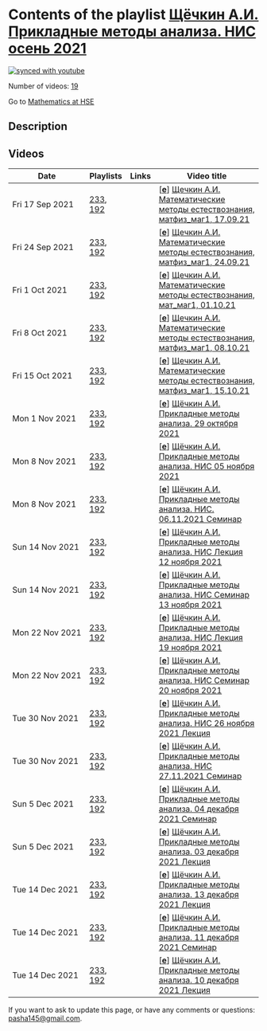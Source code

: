 # Contents of the playlist [Щёчкин А.И. Прикладные методы анализа. НИС осень 2021](https://www.youtube.com/playlist?list=PLq3E5oubNNoBYjCSbtp1xkvHsZR-vkwaU)

[![synced with youtube](https://img.shields.io/github/last-commit/mathphysschool/mathphysschool.github.io/autoupdate1?label=synced%20with%20youtube)](https://github.com/mathphysschool/mathphysschool.github.io/commits/autoupdate1)

Number of videos: [19](#videos)

Go to [Mathematics at HSE](../README.md)

## Description



## Videos

|Date|Playlists|Links|Video title|
|---|---|---|---|
| Fri&nbsp;17&nbsp;Sep&nbsp;2021 | [233](../playlists/233 "Щёчкин А.И. Прикладные методы анализа. НИС осень 2021"), [192](../playlists/192 "Щечкин А.И. Математические методы естествознания, матфиз&#95;маг1, осень 2021") |  | [[**e**](https://studio.youtube.com/video/wX7jzAe5qoU/edit "Edit")] [Щечкин А.И. Математические методы естествознания, матфиз&#95;маг1, 17.09.21](https://www.youtube.com/watch?v=wX7jzAe5qoU&list=PLq3E5oubNNoBYjCSbtp1xkvHsZR-vkwaU) |
| Fri&nbsp;24&nbsp;Sep&nbsp;2021 | [233](../playlists/233 "Щёчкин А.И. Прикладные методы анализа. НИС осень 2021"), [192](../playlists/192 "Щечкин А.И. Математические методы естествознания, матфиз&#95;маг1, осень 2021") |  | [[**e**](https://studio.youtube.com/video/c6w4gMqM1rA/edit "Edit")] [Щечкин А.И. Математические методы естествознания, матфиз&#95;маг1, 24.09.21](https://www.youtube.com/watch?v=c6w4gMqM1rA&list=PLq3E5oubNNoBYjCSbtp1xkvHsZR-vkwaU) |
| Fri&nbsp;1&nbsp;Oct&nbsp;2021 | [233](../playlists/233 "Щёчкин А.И. Прикладные методы анализа. НИС осень 2021"), [192](../playlists/192 "Щечкин А.И. Математические методы естествознания, матфиз&#95;маг1, осень 2021") |  | [[**e**](https://studio.youtube.com/video/jPIGY3CdBu4/edit "Edit")] [Щечкин А.И. Математические методы естествознания, мат&#95;маг1, 01.10.21](https://www.youtube.com/watch?v=jPIGY3CdBu4&list=PLq3E5oubNNoBYjCSbtp1xkvHsZR-vkwaU) |
| Fri&nbsp;8&nbsp;Oct&nbsp;2021 | [233](../playlists/233 "Щёчкин А.И. Прикладные методы анализа. НИС осень 2021"), [192](../playlists/192 "Щечкин А.И. Математические методы естествознания, матфиз&#95;маг1, осень 2021") |  | [[**e**](https://studio.youtube.com/video/eQGpbd2ZLaA/edit "Edit")] [Щечкин А.И. Математические методы естествознания, матфиз&#95;маг1, 08.10.21](https://www.youtube.com/watch?v=eQGpbd2ZLaA&list=PLq3E5oubNNoBYjCSbtp1xkvHsZR-vkwaU) |
| Fri&nbsp;15&nbsp;Oct&nbsp;2021 | [233](../playlists/233 "Щёчкин А.И. Прикладные методы анализа. НИС осень 2021"), [192](../playlists/192 "Щечкин А.И. Математические методы естествознания, матфиз&#95;маг1, осень 2021") |  | [[**e**](https://studio.youtube.com/video/GQOaz21E2xI/edit "Edit")] [Щечкин А.И. Математические методы естествознания, матфиз&#95;маг1, 15.10.21](https://www.youtube.com/watch?v=GQOaz21E2xI&list=PLq3E5oubNNoBYjCSbtp1xkvHsZR-vkwaU) |
| Mon&nbsp;1&nbsp;Nov&nbsp;2021 | [233](../playlists/233 "Щёчкин А.И. Прикладные методы анализа. НИС осень 2021"), [192](../playlists/192 "Щечкин А.И. Математические методы естествознания, матфиз&#95;маг1, осень 2021") |  | [[**e**](https://studio.youtube.com/video/2OWNNd3C8JU/edit "Edit")] [Щёчкин А.И. Прикладные методы анализа. 29 октября 2021](https://www.youtube.com/watch?v=2OWNNd3C8JU&list=PLq3E5oubNNoBYjCSbtp1xkvHsZR-vkwaU) |
| Mon&nbsp;8&nbsp;Nov&nbsp;2021 | [233](../playlists/233 "Щёчкин А.И. Прикладные методы анализа. НИС осень 2021"), [192](../playlists/192 "Щечкин А.И. Математические методы естествознания, матфиз&#95;маг1, осень 2021") |  | [[**e**](https://studio.youtube.com/video/ENgSIs_z4PM/edit "Edit")] [Щёчкин А.И. Прикладные методы анализа. НИС  05 ноября 2021](https://www.youtube.com/watch?v=ENgSIs_z4PM&list=PLq3E5oubNNoBYjCSbtp1xkvHsZR-vkwaU) |
| Mon&nbsp;8&nbsp;Nov&nbsp;2021 | [233](../playlists/233 "Щёчкин А.И. Прикладные методы анализа. НИС осень 2021"), [192](../playlists/192 "Щечкин А.И. Математические методы естествознания, матфиз&#95;маг1, осень 2021") |  | [[**e**](https://studio.youtube.com/video/v_VAUZsya50/edit "Edit")] [Щёчкин А.И. Прикладные методы анализа. НИС.  06.11.2021 Семинар](https://www.youtube.com/watch?v=v_VAUZsya50&list=PLq3E5oubNNoBYjCSbtp1xkvHsZR-vkwaU) |
| Sun&nbsp;14&nbsp;Nov&nbsp;2021 | [233](../playlists/233 "Щёчкин А.И. Прикладные методы анализа. НИС осень 2021"), [192](../playlists/192 "Щечкин А.И. Математические методы естествознания, матфиз&#95;маг1, осень 2021") |  | [[**e**](https://studio.youtube.com/video/sLZ2whJ9r-A/edit "Edit")] [Щёчкин А.И. Прикладные методы анализа. НИС Лекция 12 ноября 2021](https://www.youtube.com/watch?v=sLZ2whJ9r-A&list=PLq3E5oubNNoBYjCSbtp1xkvHsZR-vkwaU) |
| Sun&nbsp;14&nbsp;Nov&nbsp;2021 | [233](../playlists/233 "Щёчкин А.И. Прикладные методы анализа. НИС осень 2021"), [192](../playlists/192 "Щечкин А.И. Математические методы естествознания, матфиз&#95;маг1, осень 2021") |  | [[**e**](https://studio.youtube.com/video/Lk6RZUPQSrY/edit "Edit")] [Щёчкин А.И. Прикладные методы анализа. НИС Семинар 13 ноября 2021](https://www.youtube.com/watch?v=Lk6RZUPQSrY&list=PLq3E5oubNNoBYjCSbtp1xkvHsZR-vkwaU) |
| Mon&nbsp;22&nbsp;Nov&nbsp;2021 | [233](../playlists/233 "Щёчкин А.И. Прикладные методы анализа. НИС осень 2021"), [192](../playlists/192 "Щечкин А.И. Математические методы естествознания, матфиз&#95;маг1, осень 2021") |  | [[**e**](https://studio.youtube.com/video/NnA8k-WZ-WA/edit "Edit")] [Щёчкин А.И. Прикладные методы анализа. НИС Лекция 19 ноября 2021](https://www.youtube.com/watch?v=NnA8k-WZ-WA&list=PLq3E5oubNNoBYjCSbtp1xkvHsZR-vkwaU) |
| Mon&nbsp;22&nbsp;Nov&nbsp;2021 | [233](../playlists/233 "Щёчкин А.И. Прикладные методы анализа. НИС осень 2021"), [192](../playlists/192 "Щечкин А.И. Математические методы естествознания, матфиз&#95;маг1, осень 2021") |  | [[**e**](https://studio.youtube.com/video/WYsxy1ASSrg/edit "Edit")] [Щёчкин А.И. Прикладные методы анализа. НИС Семинар 20 ноября 2021](https://www.youtube.com/watch?v=WYsxy1ASSrg&list=PLq3E5oubNNoBYjCSbtp1xkvHsZR-vkwaU) |
| Tue&nbsp;30&nbsp;Nov&nbsp;2021 | [233](../playlists/233 "Щёчкин А.И. Прикладные методы анализа. НИС осень 2021"), [192](../playlists/192 "Щечкин А.И. Математические методы естествознания, матфиз&#95;маг1, осень 2021") |  | [[**e**](https://studio.youtube.com/video/6eigxZPL5m8/edit "Edit")] [Щёчкин А.И. Прикладные методы анализа. НИС 26 ноября 2021 Лекция](https://www.youtube.com/watch?v=6eigxZPL5m8&list=PLq3E5oubNNoBYjCSbtp1xkvHsZR-vkwaU) |
| Tue&nbsp;30&nbsp;Nov&nbsp;2021 | [233](../playlists/233 "Щёчкин А.И. Прикладные методы анализа. НИС осень 2021"), [192](../playlists/192 "Щечкин А.И. Математические методы естествознания, матфиз&#95;маг1, осень 2021") |  | [[**e**](https://studio.youtube.com/video/td56MCPdNs8/edit "Edit")] [Щёчкин А.И. Прикладные методы анализа. НИС  27.11.2021 Семинар](https://www.youtube.com/watch?v=td56MCPdNs8&list=PLq3E5oubNNoBYjCSbtp1xkvHsZR-vkwaU) |
| Sun&nbsp;5&nbsp;Dec&nbsp;2021 | [233](../playlists/233 "Щёчкин А.И. Прикладные методы анализа. НИС осень 2021"), [192](../playlists/192 "Щечкин А.И. Математические методы естествознания, матфиз&#95;маг1, осень 2021") |  | [[**e**](https://studio.youtube.com/video/Sa6hcsbu_hU/edit "Edit")] [Щёчкин А.И. Прикладные методы анализа. 04 декабря 2021 Семинар](https://www.youtube.com/watch?v=Sa6hcsbu_hU&list=PLq3E5oubNNoBYjCSbtp1xkvHsZR-vkwaU) |
| Sun&nbsp;5&nbsp;Dec&nbsp;2021 | [233](../playlists/233 "Щёчкин А.И. Прикладные методы анализа. НИС осень 2021"), [192](../playlists/192 "Щечкин А.И. Математические методы естествознания, матфиз&#95;маг1, осень 2021") |  | [[**e**](https://studio.youtube.com/video/qhjE8EsyEtQ/edit "Edit")] [Щёчкин А.И. Прикладные методы анализа. 03 декабря 2021 Лекция](https://www.youtube.com/watch?v=qhjE8EsyEtQ&list=PLq3E5oubNNoBYjCSbtp1xkvHsZR-vkwaU) |
| Tue&nbsp;14&nbsp;Dec&nbsp;2021 | [233](../playlists/233 "Щёчкин А.И. Прикладные методы анализа. НИС осень 2021"), [192](../playlists/192 "Щечкин А.И. Математические методы естествознания, матфиз&#95;маг1, осень 2021") |  | [[**e**](https://studio.youtube.com/video/2FSuTfZhTJA/edit "Edit")] [Щёчкин А.И. Прикладные методы анализа. 13 декабря 2021 Лекция](https://www.youtube.com/watch?v=2FSuTfZhTJA&list=PLq3E5oubNNoBYjCSbtp1xkvHsZR-vkwaU) |
| Tue&nbsp;14&nbsp;Dec&nbsp;2021 | [233](../playlists/233 "Щёчкин А.И. Прикладные методы анализа. НИС осень 2021"), [192](../playlists/192 "Щечкин А.И. Математические методы естествознания, матфиз&#95;маг1, осень 2021") |  | [[**e**](https://studio.youtube.com/video/8fWZapAFjYI/edit "Edit")] [Щёчкин А.И. Прикладные методы анализа. 11 декабря 2021 Семинар](https://www.youtube.com/watch?v=8fWZapAFjYI&list=PLq3E5oubNNoBYjCSbtp1xkvHsZR-vkwaU) |
| Tue&nbsp;14&nbsp;Dec&nbsp;2021 | [233](../playlists/233 "Щёчкин А.И. Прикладные методы анализа. НИС осень 2021"), [192](../playlists/192 "Щечкин А.И. Математические методы естествознания, матфиз&#95;маг1, осень 2021") |  | [[**e**](https://studio.youtube.com/video/nS7_WR0sIws/edit "Edit")] [Щёчкин А.И. Прикладные методы анализа. 10 декабря 2021 Лекция](https://www.youtube.com/watch?v=nS7_WR0sIws&list=PLq3E5oubNNoBYjCSbtp1xkvHsZR-vkwaU) |


 If you want to ask to update this page, or have any comments or questions: <pasha145@gmail.com>.